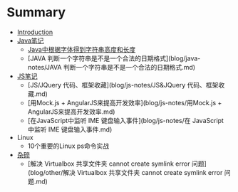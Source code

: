 # Summary

* [Introduction](README.md)
* [Java笔记](blog/java-notes/README.md)
   * [Java中根据字体得到字符串高度和长度](blog/java-notes/Java中根据字体得到字符串高度和长度.md)
   * [JAVA 判断一个字符串是不是一个合法的日期格式](blog/java-notes/JAVA 判断一个字符串是不是一个合法的日期格式.md)
* [JS笔记](blog/js-notes/README.md)
   * [JS/JQuery 代码、框架收藏](blog/js-notes/JS&JQuery 代码、框架收藏.md)
   * [用Mock.js + AngularJS来提高开发效率](blog/js-notes/用Mock.js + AngularJS来提高开发效率.md)
   * [在JavaScript中监听 IME 键盘输入事件](blog/js-notes/在 JavaScript 中监听 IME 键盘输入事件.md)
* Linux
   * 10个重要的Linux ps命令实战
* [杂碎](blog/other/README.md)
   * [解决 Virtualbox 共享文件夹 cannot create symlink error 问题](blog/other/解决 Virtualbox 共享文件夹 cannot create symlink error 问题.md)

